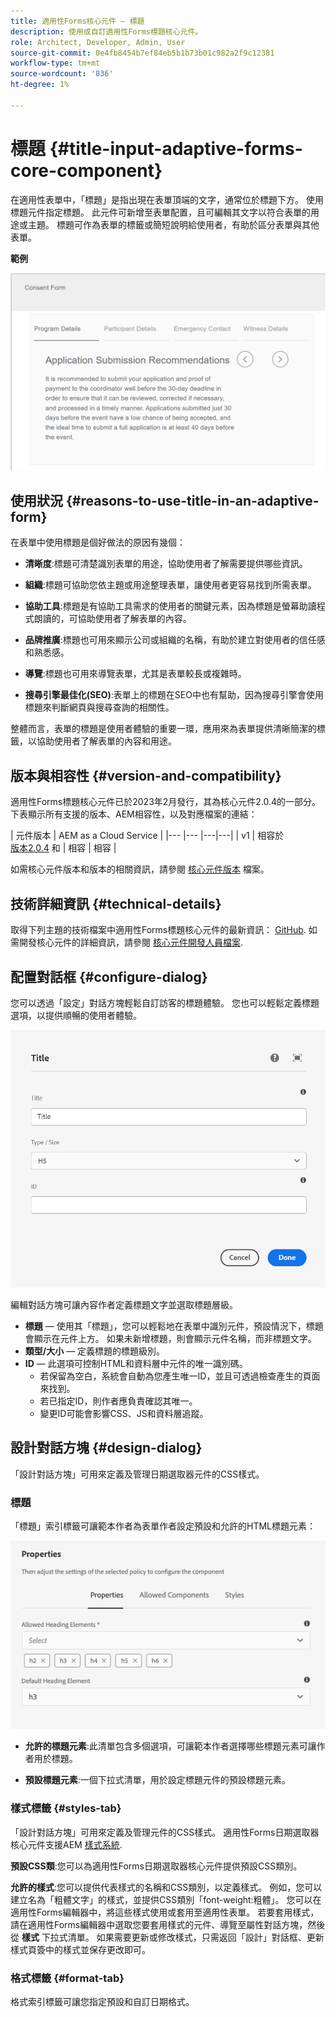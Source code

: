 ```yaml
---
title: 適用性Forms核心元件 — 標題
description: 使用或自訂適用性Forms標題核心元件。
role: Architect, Developer, Admin, User
source-git-commit: 0e4fb8454b7ef84eb5b1b73b01c982a2f9c12381
workflow-type: tm+mt
source-wordcount: '836'
ht-degree: 1%

---
```



# 標題 {#title-input-adaptive-forms-core-component}

在適用性表單中，「標題」是指出現在表單頂端的文字，通常位於標題下方。 使用標題元件指定標題。 此元件可新增至表單配置，且可編輯其文字以符合表單的用途或主題。 標題可作為表單的標籤或簡短說明給使用者，有助於區分表單與其他表單。

**範例**

![](/help/adaptive-forms/assets/title.png)

## 使用狀況 {#reasons-to-use-title-in-an-adaptive-form}

在表單中使用標題是個好做法的原因有幾個：

* **清晰度**:標題可清楚識別表單的用途，協助使用者了解需要提供哪些資訊。

* **組織**:標題可協助您依主題或用途整理表單，讓使用者更容易找到所需表單。

* **協助工具**:標題是有協助工具需求的使用者的關鍵元素，因為標題是螢幕助讀程式朗讀的，可協助使用者了解表單的內容。

* **品牌推廣**:標題也可用來顯示公司或組織的名稱，有助於建立對使用者的信任感和熟悉感。

* **導覽**:標題也可用來導覽表單，尤其是表單較長或複雜時。

* **搜尋引擎最佳化(SEO)**:表單上的標題在SEO中也有幫助，因為搜尋引擎會使用標題來判斷網頁與搜尋查詢的相關性。

整體而言，表單的標題是使用者體驗的重要一環，應用來為表單提供清晰簡潔的標籤，以協助使用者了解表單的內容和用途。

## 版本與相容性 {#version-and-compatibility}

適用性Forms標題核心元件已於2023年2月發行，其為核心元件2.0.4的一部分。下表顯示所有支援的版本、AEM相容性，以及對應檔案的連結：

| 元件版本 | AEM as a Cloud Service  |
|--- |--- |---|---|
| v1 | 相容於<br>[版本2.0.4](/help/versions.md) 和 | 相容 | 相容 |

如需核心元件版本和版本的相關資訊，請參閱 [核心元件版本](/help/versions.md) 檔案。

<!-- ## Sample Component Output {#sample-component-output}

To experience the Accordion Component as well as see examples of its configuration options as well as HTML and JSON output, visit the [Component Library](https://adobe.com/go/aem_cmp_library_accordion). -->


## 技術詳細資訊 {#technical-details}

取得下列主題的技術檔案中適用性Forms標題核心元件的最新資訊： [GitHub](https://github.com/adobe/aem-core-forms-components/tree/master/ui.af.apps/src/main/content/jcr_root/apps/core/fd/components/form/title/v1/title). 如需開發核心元件的詳細資訊，請參閱 [核心元件開發人員檔案](/help/developing/overview.md).

## 配置對話框 {#configure-dialog}

您可以透過「設定」對話方塊輕鬆自訂訪客的標題體驗。 您也可以輕鬆定義標題選項，以提供順暢的使用者體驗。

![基本標籤](/help/adaptive-forms/assets/title_properties.png)

編輯對話方塊可讓內容作者定義標題文字並選取標題層級。

* **標題**  — 使用其「標題」，您可以輕鬆地在表單中識別元件，預設情況下，標題會顯示在元件上方。 如果未新增標題，則會顯示元件名稱，而非標題文字。
* **類型/大小**  — 定義標題的標題級別。
* **ID**  — 此選項可控制HTML和資料層中元件的唯一識別碼。
   * 若保留為空白，系統會自動為您產生唯一ID，並且可透過檢查產生的頁面來找到。
   * 若已指定ID，則作者應負責確認其唯一。
   * 變更ID可能會影響CSS、JS和資料層追蹤。

## 設計對話方塊 {#design-dialog}

「設計對話方塊」可用來定義及管理日期選取器元件的CSS樣式。

### 標題

「標題」索引標籤可讓範本作者為表單作者設定預設和允許的HTML標題元素：

![設計對話框標題頁簽](/help/assets/accordion-design-properties.png)

* **允許的標題元素**:此清單包含多個選項，可讓範本作者選擇哪些標題元素可讓作者用於標題。

* **預設標題元素**:一個下拉式清單，用於設定標題元件的預設標題元素。


### 樣式標籤 {#styles-tab}

「設計對話方塊」可用來定義及管理元件的CSS樣式。 適用性Forms日期選取器核心元件支援AEM [樣式系統](/help/get-started/authoring.md#component-styling).

**預設CSS類**:您可以為適用性Forms日期選取器核心元件提供預設CSS類別。

**允許的樣式**:您可以提供代表樣式的名稱和CSS類別，以定義樣式。 例如，您可以建立名為「粗體文字」的樣式，並提供CSS類別「font-weight:粗體」。 您可以在適用性Forms編輯器中，將這些樣式使用或套用至適用性表單。 若要套用樣式，請在適用性Forms編輯器中選取您要套用樣式的元件、導覽至屬性對話方塊，然後從 **樣式** 下拉式清單。 如果需要更新或修改樣式，只需返回「設計」對話框、更新樣式頁簽中的樣式並保存更改即可。

### 格式標籤 {#format-tab}

格式索引標籤可讓您指定預設和自訂日期格式。

